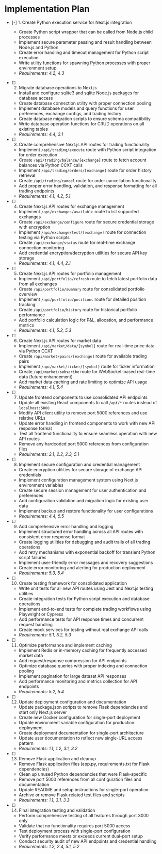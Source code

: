 # Implementation Plan

- [-] 1. Create Python execution service for Next.js integration




  - Create Python script wrapper that can be called from Node.js child processes
  - Implement secure parameter passing and result handling between Node.js and Python
  - Create error handling and timeout management for Python script execution
  - Write utility functions for spawning Python processes with proper environment setup
  - _Requirements: 4.2, 4.3_

- [ ] 2. Migrate database operations to Next.js
  - Install and configure sqlite3 and sqlite Node.js packages for database access
  - Create database connection utility with proper connection pooling
  - Implement database models and query functions for user preferences, exchange configs, and trading history
  - Create database migration scripts to ensure schema compatibility
  - Write database operation functions for CRUD operations on all existing tables
  - _Requirements: 4.4, 3.1_

- [ ] 3. Create comprehensive Next.js API routes for trading functionality
  - Implement `/api/trading/execute` route with Python script integration for order execution
  - Create `/api/trading/balance/[exchange]` route to fetch account balances via Python CCXT calls
  - Implement `/api/trading/orders/[exchange]` route for order history retrieval
  - Create `/api/trading/cancel` route for order cancellation functionality
  - Add proper error handling, validation, and response formatting for all trading endpoints
  - _Requirements: 4.1, 4.2, 5.1_

- [ ] 4. Create Next.js API routes for exchange management
  - Implement `/api/exchanges/available` route to list supported exchanges
  - Create `/api/exchange/configure` route for secure credential storage with encryption
  - Implement `/api/exchange/test/[exchange]` route for connection testing via Python scripts
  - Create `/api/exchange/status` route for real-time exchange connection monitoring
  - Add credential encryption/decryption utilities for secure API key storage
  - _Requirements: 4.1, 4.4, 2.1_

- [ ] 5. Create Next.js API routes for portfolio management
  - Implement `/api/portfolio/refresh` route to fetch latest portfolio data from all exchanges
  - Create `/api/portfolio/summary` route for consolidated portfolio overview
  - Implement `/api/portfolio/positions` route for detailed position tracking
  - Create `/api/portfolio/history` route for historical portfolio performance
  - Add portfolio calculation logic for P&L, allocation, and performance metrics
  - _Requirements: 4.1, 5.2, 5.3_

- [ ] 6. Create Next.js API routes for market data
  - Implement `/api/market/data/[symbol]` route for real-time price data via Python CCXT
  - Create `/api/market/pairs/[exchange]` route for available trading pairs
  - Implement `/api/market/ticker/[symbol]` route for ticker information
  - Create `/api/market/subscribe` route for WebSocket-based real-time data (future enhancement)
  - Add market data caching and rate limiting to optimize API usage
  - _Requirements: 4.1, 5.4_

- [ ] 7. Update frontend components to use consolidated API endpoints
  - Update all existing React components to call `/api/*` routes instead of `localhost:5000`
  - Modify API client utility to remove port 5000 references and use relative URLs
  - Update error handling in frontend components to work with new API response format
  - Test all frontend functionality to ensure seamless operation with new API routes
  - Remove any hardcoded port 5000 references from configuration files
  - _Requirements: 2.1, 2.2, 2.3, 5.1_

- [ ] 8. Implement secure configuration and credential management
  - Create encryption utilities for secure storage of exchange API credentials
  - Implement configuration management system using Next.js environment variables
  - Create secure session management for user authentication and preferences
  - Add configuration validation and migration logic for existing user data
  - Implement backup and restore functionality for user configurations
  - _Requirements: 4.4, 5.5_

- [ ] 9. Add comprehensive error handling and logging
  - Implement structured error handling across all API routes with consistent error response format
  - Create logging utilities for debugging and audit trails of all trading operations
  - Add retry mechanisms with exponential backoff for transient Python script failures
  - Implement user-friendly error messages and recovery suggestions
  - Create error monitoring and alerting for production deployment
  - _Requirements: 5.3, 5.4_

- [ ] 10. Create testing framework for consolidated application
  - Write unit tests for all new API routes using Jest and Next.js testing utilities
  - Create integration tests for Python script execution and database operations
  - Implement end-to-end tests for complete trading workflows using Playwright or Cypress
  - Add performance tests for API response times and concurrent request handling
  - Create mock services for testing without real exchange API calls
  - _Requirements: 5.1, 5.2, 5.3_

- [ ] 11. Optimize performance and implement caching
  - Implement Redis or in-memory caching for frequently accessed market data
  - Add request/response compression for API endpoints
  - Optimize database queries with proper indexing and connection pooling
  - Implement pagination for large dataset API responses
  - Add performance monitoring and metrics collection for API endpoints
  - _Requirements: 5.2, 5.4_

- [ ] 12. Update deployment configuration and documentation
  - Update package.json scripts to remove Flask dependencies and start only Next.js server
  - Create new Docker configuration for single-port deployment
  - Update environment variable configuration for production deployment
  - Create deployment documentation for single-port architecture
  - Update user documentation to reflect new single-URL access pattern
  - _Requirements: 1.1, 1.2, 3.1, 3.2_

- [ ] 13. Remove Flask application and cleanup
  - Remove Flask application files (app.py, requirements.txt for Flask dependencies)
  - Clean up unused Python dependencies that were Flask-specific
  - Remove port 5000 references from all configuration files and documentation
  - Update README and setup instructions for single-port operation
  - Archive or remove Flask-related test files and scripts
  - _Requirements: 1.1, 3.1, 3.3_

- [ ] 14. Final integration testing and validation
  - Perform comprehensive testing of all features through port 3000 only
  - Validate that no functionality requires port 5000 access
  - Test deployment process with single-port configuration
  - Verify performance meets or exceeds current dual-port setup
  - Conduct security audit of new API endpoints and credential handling
  - _Requirements: 1.2, 2.4, 5.1, 5.2_